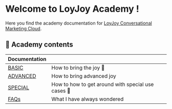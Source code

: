 # Welcome to LoyJoy Academy !

Here you find the academy documentation for [LoyJoy Conversational Marketing Cloud](https://www.loyjoy.com).

## 📖 Academy contents

| Documentation                                                           |                                                              |
| ------------------------------------------------------------------------| ------------------------------------------------------------ |
| [BASIC](basic/basic.md)                                               |  How to bring the joy :tada:                                 |
| [ADVANCED](advanced/advanced.md)                                        |  How to bring advanced joy                                   |  
| [SPECIAL](special/special.md)                                           |  How to how to get around with special use cases :star2:     |
| [FAQs](faq/faq.md)                                                      |  What I have always wondered                                 |
